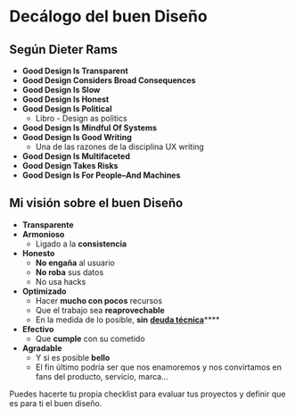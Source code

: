 # Decálogo del buen Diseño

## Según **Dieter Rams**

* **Good Design Is Transparent**
* **Good Design Considers Broad Consequences**
* **Good Design Is Slow**
* **Good Design Is Honest**
* **Good Design Is Political**
  * Libro - Design as politics
* **Good Design Is Mindful Of Systems**
* **Good Design Is Good Writing**
  * Una de las razones de la disciplina UX writing
* **Good Design Is Multifaceted**
* **Good Design Takes Risks**
* **Good Design Is For People–And Machines**

## Mi visión sobre el buen Diseño

* **Transparente**
* **Armonioso**
  * Ligado a la **consistencia**
* **Honesto**
  * **No engaña** al usuario
  * **No roba** sus datos
  * No usa hacks
* **Optimizado**
  * Hacer **mucho con pocos** recursos
  * Que el trabajo sea **reaprovechable**
  * En la medida de lo posible, **sin** [**deuda técnica**](https://anchor.fm/dashboard/episode/e491cm)\*\*\*\*
* **Efectivo**
  * Que **cumple** con su cometido
* **Agradable**
  * Y si es posible **bello**
  * El fin último podría ser que nos enamoremos y nos convirtamos en fans del producto, servicio, marca…

Puedes hacerte tu propia checklist para evaluar tus proyectos y definir que es para ti el buen diseño.

